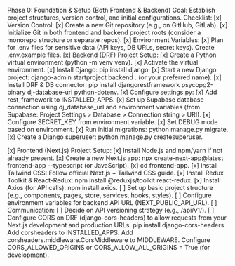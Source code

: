 Phase 0: Foundation & Setup (Both Frontend & Backend)
Goal: Establish project structures, version control, and initial configurations.
Checklist:
[x] Version Control:
[x] Create a new Git repository (e.g., on GitHub, GitLab).
[x] Initialize Git in both frontend and backend project roots (consider a monorepo structure or separate repos).
[x] Environment Variables:
[x] Plan for .env files for sensitive data (API keys, DB URLs, secret keys). Create .env.example files.
[x] Backend (DRF) Project Setup:
[x] Create a Python virtual environment (python -m venv venv).
[x] Activate the virtual environment.
[x] Install Django: pip install django.
[x] Start a new Django project: django-admin startproject backend . (or your preferred name).
[x] Install DRF & DB connector: pip install djangorestframework psycopg2-binary dj-database-url python-dotenv.
[x] Configure settings.py:
[x] Add rest_framework to INSTALLED_APPS.
[x] Set up Supabase database connection using dj_database_url and environment variables (from Supabase: Project Settings > Database > Connection string > URI).
[x] Configure SECRET_KEY from environment variable.
[x] Set DEBUG mode based on environment.
[x] Run initial migrations: python manage.py migrate.
[x] Create a Django superuser: python manage.py createsuperuser.

[x] Frontend (Next.js) Project Setup:
[x] Install Node.js and npm/yarn if not already present.
[x] Create a new Next.js app: npx create-next-app@latest frontend-app --typescript (or JavaScript).
[x] cd frontend-app.
[x] Install Tailwind CSS: Follow official Next.js + Tailwind CSS guide.
[x] Install Redux Toolkit & React-Redux: npm install @reduxjs/toolkit react-redux.
[x] Install Axios (for API calls): npm install axios.
[ ] Set up basic project structure (e.g., components, pages, store, services, hooks, styles).
[ ] Configure environment variables for backend API URL (NEXT_PUBLIC_API_URL).
[ ] Communication:
[ ] Decide on API versioning strategy (e.g., /api/v1/).
[ ] Configure CORS on DRF (django-cors-headers) to allow requests from your Next.js development and production URLs.
pip install django-cors-headers
Add corsheaders to INSTALLED_APPS.
Add corsheaders.middleware.CorsMiddleware to MIDDLEWARE.
Configure CORS_ALLOWED_ORIGINS or CORS_ALLOW_ALL_ORIGINS = True (for development).
